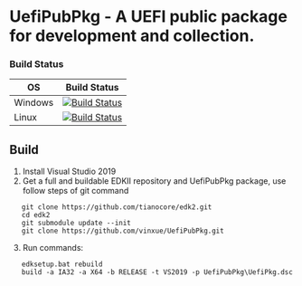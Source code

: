 # UefiPubPkg - A UEFI public package for development and collection.
### Build Status

OS|Build Status
---|---
Windows|[![Build Status](https://dev.azure.com/vinxue/UefiPkg/_apis/build/status/vinxue.UefiPubPkg?branchName=master&jobName=WindowsBuild)](https://dev.azure.com/vinxue/UefiPkg/_build/latest?definitionId=8&branchName=master)
Linux|[![Build Status](https://dev.azure.com/vinxue/UefiPkg/_apis/build/status/vinxue.UefiPubPkg?branchName=master&jobName=LinuxBuild)](https://dev.azure.com/vinxue/UefiPkg/_build/latest?definitionId=8&branchName=master)
## Build

1. Install Visual Studio 2019
2. Get a full and buildable EDKII repository and UefiPubPkg package, use follow steps of git command
```
   git clone https://github.com/tianocore/edk2.git
   cd edk2
   git submodule update --init
   git clone https://github.com/vinxue/UefiPubPkg.git
```
3. Run commands:
```
   edksetup.bat rebuild
   build -a IA32 -a X64 -b RELEASE -t VS2019 -p UefiPubPkg\UefiPkg.dsc
```
